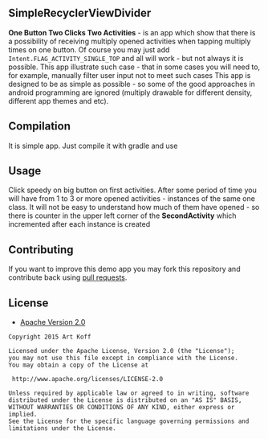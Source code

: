 ## SimpleRecyclerViewDivider
**One Button Two Clicks Two Activities** - is an app which show that there is a possibility of receiving multiply opened activities when tapping multiply times on one button.
Of course you may just add `Intent.FLAG_ACTIVITY_SINGLE_TOP` and all will work - but not always it is possible. This app illustrate such case - that in some cases you will need to, for example, manually filter user input not to meet such cases 
This app is designed to be as simple as possible - so some of the good approaches in android programming are ignored (multiply drawable for different density, different app themes and etc).


## Compilation
It is simple app. Just compile it with gradle and use

## Usage
Click speedy on big button on first activities. After some period of time you will have from 1 to 3 or more opened activities - instances of the same one class.
It will not be easy to understand how much of them have opened - so there is counter in the upper left corner of the **SecondActivity** which incremented after each instance is created


## Contributing
If you want to improve this demo app you may fork this repository and contribute back using [pull requests](https://github.com/skart1/AndroidMultiplyActivitiesStart/pulls).


## License

* [Apache Version 2.0](http://www.apache.org/licenses/LICENSE-2.0.html)

```
Copyright 2015 Art Koff

Licensed under the Apache License, Version 2.0 (the "License");
you may not use this file except in compliance with the License.
You may obtain a copy of the License at

 http://www.apache.org/licenses/LICENSE-2.0

Unless required by applicable law or agreed to in writing, software
distributed under the License is distributed on an "AS IS" BASIS,
WITHOUT WARRANTIES OR CONDITIONS OF ANY KIND, either express or implied.
See the License for the specific language governing permissions and
limitations under the License.
```